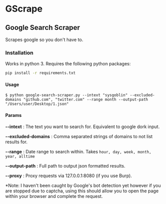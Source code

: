 # GScrape
## Google Search Scraper

Scrapes google so you don't have to.

### Installation
Works in python 3.
Requires the following python packages: 
```sh
pip install -r requirements.txt
```


#### Usage
```
$ python google-search-scraper.py --intext "sysgoblin" --excluded-domains "github.com", "twitter.com" --range month --output-path "/Users/user/Desktop/1.json"
```

#### Params
**--intext** : The text you want to search for. Equivalent to google dork input.

**--excluded-domains** : Comma separated strings of domains to not list results for.

**--range** : Date range to search within. Takes `hour, day, week, month, year, alltime`

**--output-path** : Full path to output json formatted results.

**--proxy** : Proxy requests via 127.0.0.1:8080 (if you use Burp). 

*Note: I haven't been caught by Google's bot detection yet however if you are stopped due to captcha, using this should 
allow you to open the page within your browser and complete the request.